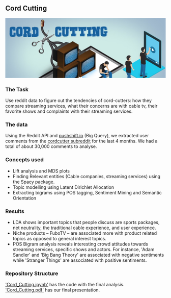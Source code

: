 ## Cord Cutting
![Cord Cutting](https://github.com/sagar-chadha/Data-Science-Projects/blob/master/Repository%20Files/Customer_Sentiment_Analysis/CordCutting.jpg)

### The Task
Use reddit data to figure out the tendencies of cord-cutters: how they compare streaming services, what their concerns are with cable tv, their favorite shows and complaints with their streaming services.

### The data
Using the Reddit API and [pushshift.io](https://pushshift.io/) (Big Query), we extracted user comments from the [cordcutter subreddit](https://www.reddit.com/r/cordcutters/) for the last 4 months. We had a total of about 30,000 comments to analyse.

### Concepts used
* Lift analysis and MDS plots
* Finding Relevant entities (Cable companies, streaming services) using the Spacy package.
* Topic modelling using Latent Dirichlet Allocation
* Extracting bigrams using POS tagging, Sentiment Mining and Semantic Orientation

### Results
* LDA shows important topics that people discuss are sports packages, net neutrality, the traditional cable experience, and user experience.
* Niche products – FuboTV – are associated more with product related topics as opposed to general interest topics.
* POS Bigram analysis reveals interesting crowd attitudes towards streaming services, specific shows and actors. For instance, 'Adam Sandler' and 'Big Bang Theory' are associated with negative sentiments while 'Stranger Things' are associated with positive sentiments.

### Repository Structure
['Cord_Cutting.ipynb'](https://github.com/sagar-chadha/Data-Science-Projects/blob/master/Customer%20Sentiment%20Analysis/Cord_Cutting.ipynb) has the code with the final analysis. <br>
['Cord_Cutting.pdf'](https://github.com/sagar-chadha/Data-Science-Projects/blob/master/Customer%20Sentiment%20Analysis/Cord_Cutting.pdf) has our final presentation.
